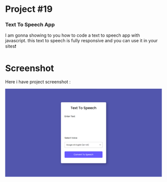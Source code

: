 # Project #19

### Text To Speech App
I am gonna showing to you how to code a text to speech app with javascript. this text to speech is fully responsive and you can use it in your sites❗️

# Screenshot
Here i have project screenshot :


![screenshot](result.png)
